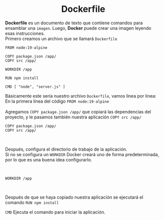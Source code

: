 <div align="center">
    <h1>Dockerfile</h1>
</div>

**Dockerfile** es un documento de texto que contiene comandos para ensamblar una `imagen`.
Luego, **Docker** puede crear una imagen leyendo esas instrucciones.<br>
Primero creamos un archivo que se llamará `Dockerfile`


```
FROM node:19-alpine

COPY package.json /app/
COPY src /app/

WORKDIR /app

RUN npm install 

CMD [ "node", "server.js" ]
```
Básicamente este sería nuestro archivo `Dockerfile`, vamos linea por linea: 
<br>
En la primera línea del código `FROM node:19-alpine`  
<br>
Agregamos `COPY package.json /app/` que copiará las dependencias del proyecto, y le pasamos también nuestra aplicación  `COPY src /app/` 

```
COPY package.json /app/
COPY src /app/
```
<br>

Después, configura el directorio de trabajo de la aplicación.<br>
Si no se configura un `WORKDIR` Docker creará uno de forma predeterminada, por lo que es una buena idea configurarlo.

<br> 

```
WORKDIR /app
```

<br>

Después de que se haya copiado nuestra aplicación se ejecutará el comando `RUN npm install` 

`CMD` Ejecuta el comando para iniciar la aplicación.

